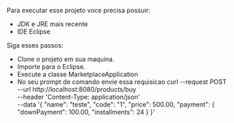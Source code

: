 Para executar esse projeto voce precisa possuir:
- JDK e JRE mais recente
- IDE Eclipse 

Siga esses passos:
 - Clone o projeto em sua maquina. 
 - Importe para o Eclipse. 
 - Execute a classe MarketplaceApplication
 - No seu prompt de comando envie essa requisicao
    curl --request POST \
  --url http://localhost:8080/products/buy \
  --header 'Content-Type: application/json' \
  --data '{
	"name": "teste",
	"code": "1",
	"price": 500.00,
	"payment": {
		"downPayment": 100.00,
		"installments": 24
	}
}'


